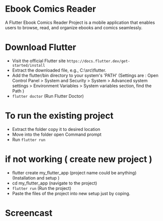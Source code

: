 #  Ebook Comics Reader
A Flutter Ebook Comics Reader Project is a mobile application that enables users to browse, read, and organize ebooks and comics seamlessly. 

# Download Flutter
- Visit the official Flutter site `https://docs.flutter.dev/get-started/install`
- Extract the downloaded file, e.g., C:\src\flutter.
- Add the flutter/bin directory to your system's 'PATH' 
(Settings are  : Open Control Panel > System and Security > System > Advanced system settings > Environment Variables > System variables section, find the Path )
- `flutter doctor` (Run Flutter Doctor)


# To run the existing project
- Extract the folder copy it to desired location
- Move into the folder open Command prompt
- Run `flutter run`

# if not working ( create new project )
- flutter create my_flutter_app (project name could be anything) (Installation and setup )
- cd my_flutter_app (navigate to the project)
- `flutter run` (Run the project)
- Paste the files of the project into new setup just by coping.

# Screencast







